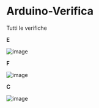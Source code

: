 # Arduino-Verifica
Tutti le verifiche

**E**

![image](https://github.com/Spartachus/Arduino-Verifica/assets/106468069/408eb161-4d8b-4198-9de5-5eee173a93df)

**F**

![image](https://github.com/Spartachus/Arduino-Verifica/assets/106468069/8c17b5a9-42ed-4661-ba7f-688017ede9e9)

**C**

![image](https://github.com/Spartachus/Arduino-Verifica/assets/106468069/be6513c5-5f33-43a1-847e-fc023b771fbe)
